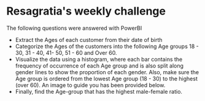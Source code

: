 # Resagratia's weekly challenge

The following questions were answered with PowerBI
* Extract the Ages of each customer from their date of birth
* Categorize the Ages of the customers into the following Age groups 18 - 30, 31 - 40, 41- 50, 51 - 60 and Over 60.
* Visualize the data using a histogram, where each bar contains the frequency of occurrence of each Age group and is also split along gender lines to show the proportion of each gender. Also, make sure the Age group is ordered from the lowest Age group (18 - 30) to the highest (over 60). An image to guide you has been provided below. 
* Finally, find the Age-group that has the highest male-female ratio. 
